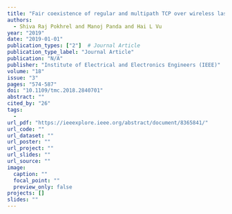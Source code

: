 ```yaml
---
title: "Fair coexistence of regular and multipath TCP over wireless last-miles"
authors:
  - Shiva Raj Pokhrel and Manoj Panda and Hai L Vu
year: "2019"
date: "2019-01-01"
publication_types: ["2"]  # Journal Article
publication_type_label: "Journal Article"
publication: "N/A"
publisher: "Institute of Electrical and Electronics Engineers (IEEE)"
volume: "18"
issue: "3"
pages: "574-587"
doi: "10.1109/tmc.2018.2840701"
abstract: ""
cited_by: "26"
tags:
  - 
url_pdf: "https://ieeexplore.ieee.org/abstract/document/8365841/"
url_code: ""
url_dataset: ""
url_poster: ""
url_project: ""
url_slides: ""
url_source: ""
image:
  caption: ""
  focal_point: ""
  preview_only: false
projects: []
slides: ""
---
```

